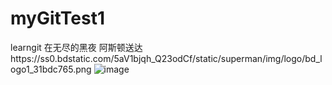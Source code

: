 # myGitTest1
learngit
在无尽的黑夜
阿斯顿送达https://ss0.bdstatic.com/5aV1bjqh_Q23odCf/static/superman/img/logo/bd_logo1_31bdc765.png
![image](https://ss0.bdstatic.com/5aV1bjqh_Q23odCf/static/superman/img/logo/bd_logo1_31bdc765.png)
